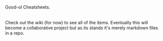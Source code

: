 Good-ol Cheatsheets.
######

Check out the wiki (for now) to see all of the items. Eventually this will become a collaborative project but as its stands it's merely markdown files in a repo.